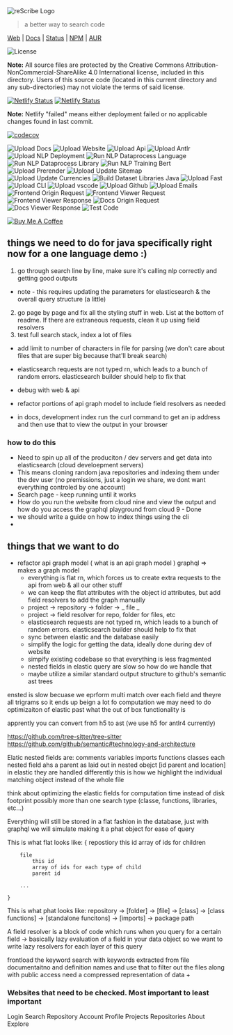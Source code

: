 <img alt="reScribe Logo" src="https://rescribe.dev/logo.svg" style="max-width: 500px">

> a better way to search code

[Web](https://rescribe.dev) | [Docs](https://docs.rescribe.dev) | [Status](https://status.rescribe.dev) | [NPM](https://www.npmjs.com/package/@rescribe/cli) | [AUR](https://aur.archlinux.org/packages/rescribe-bin)

![License](https://img.shields.io/badge/License-CC--BY--NC--SA--4.0-green)

**Note:** All source files are protected by the Creative Commons Attribution-NonCommercial-ShareAlike 4.0 International license, included in this directory. Users of this source code (located in this current directory and any sub-directories) may not violate the terms of said license.

[![Netlify Status](https://api.netlify.com/api/v1/badges/63eb1e80-d14d-4410-a514-4e39f9598710/deploy-status)](https://app.netlify.com/sites/rescribe/deploys)
[![Netlify Status](https://api.netlify.com/api/v1/badges/008527ea-a085-45a4-9d8b-d2e4f3e39886/deploy-status)](https://app.netlify.com/sites/rescribe-status/deploys)

**Note:** Netlify "failed" means either deployment failed or no applicable changes found in last commit.

[![codecov](https://codecov.io/gh/rescribe-dev/rescribe/branch/main/graph/badge.svg?token=FGYV3NYN8F)](https://codecov.io/gh/rescribe-dev/rescribe)

![Upload Docs](https://github.com/rescribe-dev/rescribe/workflows/Upload%20Docs/badge.svg)
![Upload Website](https://github.com/rescribe-dev/rescribe/workflows/Upload%20Website/badge.svg)
![Upload Api](https://github.com/rescribe-dev/rescribe/workflows/Upload%20Api/badge.svg)
![Upload Antlr](https://github.com/rescribe-dev/rescribe/workflows/Upload%20Antlr/badge.svg)
![Upload NLP Deployment](https://github.com/rescribe-dev/rescribe/workflows/Upload%20NLP%20Deployment/badge.svg)
![Run NLP Dataprocess Language](https://github.com/rescribe-dev/rescribe/workflows/Run%20NLP%20Dataprocess%20Language/badge.svg)
![Run NLP Dataprocess Library](https://github.com/rescribe-dev/rescribe/workflows/Run%20NLP%20Dataprocess%20Library/badge.svg)
![Run NLP Training Bert](https://github.com/rescribe-dev/rescribe/workflows/Run%20NLP%20Training%20Bert/badge.svg)
![Upload Prerender](https://github.com/rescribe-dev/rescribe/workflows/Upload%20Prerender/badge.svg)
![Upload Update Sitemap](https://github.com/rescribe-dev/rescribe/workflows/Upload%20Update%20Sitemap/badge.svg)
![Upload Update Currencies](https://github.com/rescribe-dev/rescribe/workflows/Upload%20Update%20Currencies/badge.svg)
![Build Dataset Libraries Java](https://github.com/rescribe-dev/rescribe/workflows/Build%20Dataset%20Libraries%20Java/badge.svg)
![Upload Fast](https://github.com/rescribe-dev/rescribe/workflows/Upload%20Fast/badge.svg)
![Upload CLI](https://github.com/rescribe-dev/rescribe/workflows/Upload%20CLI/badge.svg)
![Upload vscode](https://github.com/rescribe-dev/rescribe/workflows/Upload%20Vscode/badge.svg)
![Upload Github](https://github.com/rescribe-dev/rescribe/workflows/Upload%20Github/badge.svg)
![Upload Emails](https://github.com/rescribe-dev/rescribe/workflows/Upload%20Emails/badge.svg)
![Frontend Origin Request](https://github.com/rescribe-dev/rescribe/workflows/Frontend%20Origin%20Request/badge.svg)
![Frontend Viewer Request](https://github.com/rescribe-dev/rescribe/workflows/Frontend%20Viewer%20Request/badge.svg)
![Frontend Viewer Response](https://github.com/rescribe-dev/rescribe/workflows/Frontend%20Viewer%20Response/badge.svg)
![Docs Origin Request](https://github.com/rescribe-dev/rescribe/workflows/Docs%20Origin%20Request/badge.svg)
![Docs Viewer Response](https://github.com/rescribe-dev/rescribe/workflows/Docs%20Viewer%20Response/badge.svg)
![Test Code](https://github.com/rescribe-dev/rescribe/workflows/Test%20Code/badge.svg)

[![Buy Me A Coffee](https://www.buymeacoffee.com/assets/img/custom_images/orange_img.png)](https://www.buymeacoffee.com/IU2gHt3Qn)



## things we need to do for java specifically right now for a one language demo :)

1. go through search line by line, make sure it's calling nlp correctly and getting good outputs
  - note - this requires updating the parameters for elasticsearch & the overall query structure (a little) 
2. go page by page and fix all the styling stuff in web. List at the bottom of readme. If there are extraneous requests, clean it up using field resolvers
3. test full search stack, index a lot of files
  - add limit to number of characters in file for parsing (we don't care about files that are super big because that'll break search) 


- elasticsearch requests are not typed rn, which leads to a bunch of random errors. elasticsearch builder should help to fix that
- debug with web & api
- refactor portions of api graph model to include field resolvers as needed
- in docs, development index run the curl command to get an ip address and then use that to view the output in your browser


### how to do this 

- Need to spin up all of the produciton / dev servers and get data into elasticsearch (cloud develoepment servers)
- This means cloning random java repositories and indexing them under the dev user (no premissions, just a login we share, we dont want everything controled by one account)
- Search page - keep running until it works
- How do you run the website from cloud nine and view the output and how do you access the graphql playground from cloud 9 - Done
- we should write a guide on how to index things using the cli
- 





## things that we want to do

- refactor api graph model ( what is an api graph model ) graphql => makes a graph model 
  - everything is flat rn, which forces us to create extra requests to the api from web & all our other stuff
  - we can keep the flat attributes with the object id attributes, but add field resolvers to add the graph manually
  - project -> repository -> folder -> _ file _
  - project -> field resolver for repo, folder for files, etc
  - elasticsearch requests are not typed rn, which leads to a bunch of random errors. elasticsearch builder should help to fix that
  - sync between elastic and the database easily
  - simplify the logic for getting the data, ideally done during dev of website
  - simpify existing codebase so that everything is less fragmented 
  - nested fields in elastic query are slow so how do we handle that
  - maybe utilize a similar standard output structure to github's semantic ast trees



ensted is slow becuase we eprform multi match over each field and theyre all trigrams so it ends up beign a lot fo computation
we may need to do optimizaiton of elastic past what the out of box functionality is 


apprently you can convert from h5 to ast (we use h5 for antlr4 currently)

https://github.com/tree-sitter/tree-sitter  
https://github.com/github/semantic#technology-and-architecture

Elatic nested fields are:
    comments 
    variables
    imports 
    functions 
    classes 
each nested field ahs a parent as laid out in nested obejct
[id parent and location]
in elastic they are handled differently   this is how we highlight the individual matching object instead of the whole file 


think about optimizing the elastic fields for computation time instead of disk footprint
possibly more than one search type 
(classe, functions, libraries, etc...)



Everything will still be stored in a flat fashion in the database, just with graphql we will simulate making it a phat object for 
ease of query


This is what flat looks like: 
    {
        repostiory
            this id
            array of ids for children
        
        file 
            this id
            array of ids for each type of child 
            parent id 
        
        ...
        
    }

This is what phat looks like:
    repository -> [folder] -> [file] -> [class] -> [class functions]
                                     -> [standalone funcitons]
                                     -> [imports]
                                     -> package path
                                     
A field resolver is a block of code which runs when you query for a certain field -> basically lazy evaluation of a field in your data object
so we want to write lazy resolvers for each layer of this query


frontload the keyword search with keywords extracted from file documentaitno and definition names and use that to filter out the files along with public access
need a compressed representation of data 
+


### Websites that need to be checked. Most important to least important

Login
Search
Repository
Account
Profile
Projects
Repositories
About
Explore
